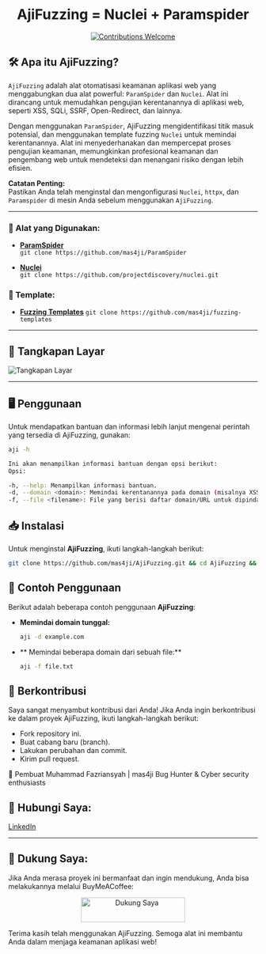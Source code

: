 <h1 align="center"> 
  AjiFuzzing = Nuclei + Paramspider
  <br>
</h1>

<p align="center">
  <a href="https://github.com/mas4ji/AjiFuzzing/issues">
    <img src="https://img.shields.io/badge/contributions-welcome-brightgreen.svg?style=flat" alt="Contributions Welcome">
  </a>
</p>

## 🛠️ Apa itu AjiFuzzing?

`AjiFuzzing` adalah alat otomatisasi keamanan aplikasi web yang menggabungkan dua alat powerful: `ParamSpider` dan `Nuclei`. Alat ini dirancang untuk memudahkan pengujian kerentanannya di aplikasi web, seperti XSS, SQLi, SSRF, Open-Redirect, dan lainnya.

Dengan menggunakan `ParamSpider`, AjiFuzzing mengidentifikasi titik masuk potensial, dan menggunakan template fuzzing `Nuclei` untuk memindai kerentanannya. Alat ini menyederhanakan dan mempercepat proses pengujian keamanan, memungkinkan profesional keamanan dan pengembang web untuk mendeteksi dan menangani risiko dengan lebih efisien.

**Catatan Penting:**  
Pastikan Anda telah menginstal dan mengonfigurasi `Nuclei`, `httpx`, dan `Paramspider` di mesin Anda sebelum menggunakan `AjiFuzzing`.

---

### 🔧 Alat yang Digunakan:
- **[ParamSpider](https://github.com/mas4ji/ParamSpider)**  
  `git clone https://github.com/mas4ji/ParamSpider`

- **[Nuclei](https://github.com/projectdiscovery/nuclei)**  
  `git clone https://github.com/projectdiscovery/nuclei.git`

### 📑 Template:
- **[Fuzzing Templates](https://github.com/mas4ji/fuzzing-templates)**
    `git clone https://github.com/mas4ji/fuzzing-templates`
---

## 📸 Tangkapan Layar

![Tangkapan Layar](https://github.com/0xKayala/NucleiFuzzer/assets/16838353/d29d18e2-e5b4-4f5f-b1fd-351167fa7c31)

---

## 🖥️ Penggunaan

Untuk mendapatkan bantuan dan informasi lebih lanjut mengenai perintah yang tersedia di AjiFuzzing, gunakan:

```sh
aji -h

Ini akan menampilkan informasi bantuan dengan opsi berikut:
Opsi:

-h, --help: Menampilkan informasi bantuan.
-d, --domain <domain>: Memindai kerentanannya pada domain (misalnya XSS, SQLi, SSRF, Open-Redirect, dll.).
-f, --file <filename>: File yang berisi daftar domain/URL untuk dipindai.
```

## 📥 Instalasi

Untuk menginstal **AjiFuzzing**, ikuti langkah-langkah berikut:

```bash
git clone https://github.com/mas4ji/AjiFuzzing.git && cd AjiFuzzing && sudo chmod +x install.sh && ./install.sh && aji -h && cd ..
```

## 🧪 Contoh Penggunaan

Berikut adalah beberapa contoh penggunaan **AjiFuzzing**:

- **Memindai domain tunggal:**
  ```bash
  aji -d example.com

- ** Memindai beberapa domain dari sebuah file:**
  ```bash
  aji -f file.txt

## 🤝 Berkontribusi
Saya sangat menyambut kontribusi dari Anda! Jika Anda ingin berkontribusi ke dalam proyek AjiFuzzing, ikuti langkah-langkah berikut:

- Fork repository ini.
- Buat cabang baru (branch).
- Lakukan perubahan dan commit.
- Kirim pull request.

👤 Pembuat
Muhammad Fazriansyah | mas4ji
Bug Hunter & Cyber security enthusiasts

## 📱 Hubungi Saya:
<p align="left">
  <a href="https://linkedin.com/in/mas4ji" target="blank">
    LinkedIn
  </a>
</p>

---

## 💖 Dukung Saya:
Jika Anda merasa proyek ini bermanfaat dan ingin mendukung, Anda bisa melakukannya melalui BuyMeACoffee:

<p align="center">
  <a href="https://www.buymeacoffee.com/mas4ji">
    <img src="https://cdn.buymeacoffee.com/buttons/v2/default-yellow.png" height="50" width="210" alt="Dukung Saya" />
  </a>
</p>

Terima kasih telah menggunakan AjiFuzzing. Semoga alat ini membantu Anda dalam menjaga keamanan aplikasi web!

